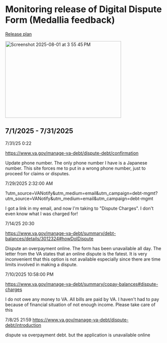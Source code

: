 

#  Monitoring release of Digital Dispute Form (Medallia feedback)

[Release plan](https://github.com/department-of-veterans-affairs/va.gov-team/blob/master/products/Debt%20Resolution/digital-dispute/release-plan.md)


<img width="368" height="243" alt="Screenshot 2025-08-01 at 3 55 45 PM" src="https://github.com/user-attachments/assets/8720f0b3-a42a-4cd7-82b9-9da690fb16f4" />

## 7/1/2025 - 7/31/2025


7/31/25 0:22

https://www.va.gov/manage-va-debt/dispute-debt/confirmation

Update phone number. The only phone number I have is a Japanese number. This site forces me to put in a wrong phone number, just to proceed for claims or disputes.

7/29/2025  2:32:00 AM

?utm_source=VANotify&utm_medium=email&utm_campaign=debt-mgmt?utm_source=VANotify&utm_medium=email&utm_campaign=debt-mgmt

I got a link in my email, and now I'm taking to "Dispute Charges". I don't even know what I was charged for!


7/14/25 20:30

https://www.va.gov/manage-va-debt/summary/debt-balances/details/3012324#howDoIDispute

Dispute an overpayment online.  The form has been unavailable all day.  The letter from the VA states that an online dispute is the fatest.  It is very inconvenient that this option is not available especially since there are time limits involved in making a dispute.



7/10/2025  10:58:00 PM

https://www.va.gov/manage-va-debt/summary/copay-balances#dispute-charges

I do not owe any money to VA.  All bills are paid by VA.    I haven't had to pay because of financial situation of not enough income.  Please take care of this

7/8/25 21:59
https://www.va.gov/manage-va-debt/dispute-debt/introduction

dispute va overpayment debt. but the application is unavailable online
